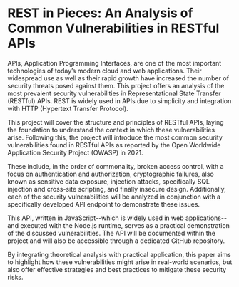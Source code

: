 # REST in Pieces: An Analysis of Common Vulnerabilities in RESTful APIs

APIs, Application Programming Interfaces, are one of the most important technologies of today’s modern cloud and web applications. Their widespread use as well as their rapid growth have increased the number of security threats posed against them. This project offers an analysis of the most prevalent security vulnerabilities in Representational State Transfer (RESTful) APIs. REST is widely used in APIs due to simplicity and integration with HTTP (Hypertext Transfer Protocol).

This project will cover the structure and principles of RESTful APIs, laying the foundation to understand the context in which these vulnerabilities arise. Following this, the project will introduce the most common security vulnerabilities found in RESTful APIs as reported by the Open Worldwide Application Security Project (OWASP) in 2021.

These include, in the order of commonality, broken access control, with a focus on authentication and authorization, cryptographic failures, also known as sensitive data exposure, injection attacks, specifically SQL injection and cross-site scripting, and finally insecure design. Additionally, each of the security vulnerabilities will be analyzed in conjunction with a specifically developed API endpoint to demonstrate these issues.

This API, written in JavaScript--which is widely used in web applications--and executed with the Node.js runtime, serves as a practical demonstration of the discussed vulnerabilities. The API will be documented within the project and will also be accessible through a dedicated GitHub repository.

By integrating theoretical analysis with practical application, this paper aims to highlight how these vulnerabilities might arise in real-world scenarios, but also offer effective strategies and best practices to mitigate these security risks.
